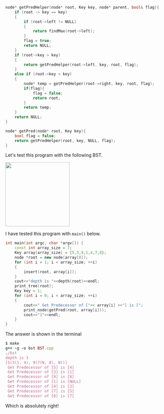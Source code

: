 

```c++
node* getPredHelper(node* root, Key key, node* parent, bool& flag){
	if (root -> key == key)
	{
		if (root->left != NULL)
		{
			return findMax(root->left);
		}
		flag = true;
		return NULL;
	}
	if (root->key > key)
	{
		return getPredHelper(root->left, key, root, flag);
	}
	else if (root->key < key)
	{
		node* temp = getPredHelper(root->right, key, root, flag);
		if(flag){
			flag = false;
			return root;
		}
		return temp;
	}
	return NULL;
}

node* getPred(node* root, Key key){
	bool flag = false;
	return getPredHelper(root, key, NULL, flag);
}
```

Let's test this program with the following BST.

<img src="https://ws3.sinaimg.cn/large/006tNbRwgy1fx4l37lcpgj30fg0budgx.jpg" width="200" align=center />

I have tested this program with `main()` below.

```c++
int main(int argc, char *argv[]) {
	const int array_size = 7;
	Key array[array_size] = {5,3,9,1,4,7,8};
	node *root = new node(array[0]);
	for (int i = 1; i < array_size; ++i)
	{
		insert(root, array[i]);
	}
	cout<<"depth is "<<depth(root)<<endl;
	print_tree(root);
	Key key = 1;
	for (int i = 0; i < array_size; ++i)
	{
		cout<<" Get Predecessor of ["<< array[i] <<"] is [";
		print_node(getPred(root, array[i]));
		cout<<"]"<<endl;
	}
}
```

The answer is shown in the terminal

```ruby
$ make
g++ -g -o bst BST.cpp
./bst
depth is 3
[5(3(1, 4), 9(7(N, 8), N))]
 Get Predecessor of [5] is [4]
 Get Predecessor of [3] is [1]
 Get Predecessor of [9] is [8]
 Get Predecessor of [1] is [NULL]
 Get Predecessor of [4] is [3]
 Get Predecessor of [7] is [5]
 Get Predecessor of [8] is [7]
```

Which is absolutely right!